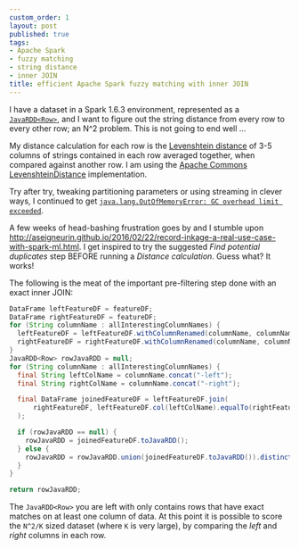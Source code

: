 ```yaml
---
custom_order: 1
layout: post
published: true
tags:
- Apache Spark
- fuzzy matching
- string distance
- inner JOIN
title: efficient Apache Spark fuzzy matching with inner JOIN
---
```

I have a dataset in a Spark 1.6.3 environment, represented as a
[`JavaRDD<Row>`](https://spark.apache.org/docs/1.6.3/api/java/org/apache/spark/api/java/JavaRDD.html),
and I want to figure out the string distance from every row to every other row; an N^2 problem.
This is not going to end well ...

My distance calculation for each row is the
[Levenshtein distance](https://people.cs.pitt.edu/~kirk/cs1501/Pruhs/Spring2006/assignments/editdistance/Levenshtein%20Distance.htm)
of 3-5 columns of strings contained in each row averaged together, when compared against another row.
I am using the
[Apache Commons LevenshteinDistance](https://commons.apache.org/proper/commons-text/apidocs/org/apache/commons/text/similarity/LevenshteinDistance.html)
implementation.

Try after try, tweaking partitioning parameters or using streaming in clever ways, I continued to get
[`java.lang.OutOfMemoryError: GC overhead limit exceeded`](https://plumbr.io/outofmemoryerror/gc-overhead-limit-exceeded).

A few weeks of head-bashing frustration goes by and I stumble upon
<http://aseigneurin.github.io/2016/02/22/record-inkage-a-real-use-case-with-spark-ml.html>.
I get inspired to try the suggested _Find potential duplicates_ step BEFORE running a _Distance calculation_.
Guess what? It works!

The following is the meat of the important pre-filtering step done with an exact inner JOIN:

```java
DataFrame leftFeatureDF = featureDF;
DataFrame rightFeatureDF = featureDF;
for (String columnName : allInterestingColumnNames) {
  leftFeatureDF = leftFeatureDF.withColumnRenamed(columnName, columnName.concat("-left"));
  rightFeatureDF = rightFeatureDF.withColumnRenamed(columnName, columnName.concat("-right"));
}
JavaRDD<Row> rowJavaRDD = null;
for (String columnName : allInterestingColumnNames) {
  final String leftColName = columnName.concat("-left");
  final String rightColName = columnName.concat("-right");

  final DataFrame joinedFeatureDF = leftFeatureDF.join(
      rightFeatureDF, leftFeatureDF.col(leftColName).equalTo(rightFeatureDF.col(rightColName)), "inner"
  );

  if (rowJavaRDD == null) {
    rowJavaRDD = joinedFeatureDF.toJavaRDD();
  } else {
    rowJavaRDD = rowJavaRDD.union(joinedFeatureDF.toJavaRDD()).distinct();
  }
}

return rowJavaRDD;
```

The `JavaRDD<Row>` you are left with only contains rows that have exact matches on at least one column of data.
At this point it is possible to score the `N^2/K` sized dataset (where `K` is very large),
by comparing the _left_ and _right_ columns in each row.
